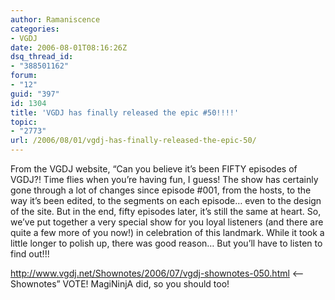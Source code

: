```yaml
---
author: Ramaniscence
categories:
- VGDJ
date: 2006-08-01T08:16:26Z
dsq_thread_id:
- "388501162"
forum:
- "12"
guid: "397"
id: 1304
title: 'VGDJ has finally released the epic #50!!!!'
topic:
- "2773"
url: /2006/08/01/vgdj-has-finally-released-the-epic-50/
---
```


From the VGDJ website, &ldquo;Can you believe it&#8217;s been FIFTY episodes of VGDJ?! Time flies when you&#8217;re having fun, I guess! The show has certainly gone through a lot of changes since episode #001, from the hosts, to the way it&#8217;s been edited, to the segments on each episode&#8230; even to the design of the site. But in the end, fifty episodes later, it&#8217;s still the same at heart. So, we&#8217;ve put together a very special show for you loyal listeners (and there are quite a few more of you now!) in celebration of this landmark. While it took a little longer to polish up, there was good reason&#8230; But you&#8217;ll have to listen to find out!!!
  
<a href="http://www.vgdj.net/Shownotes/2006/07/vgdj-shownotes-050.html" target="_blank">http://www.vgdj.net/Shownotes/2006/07/vgdj-shownotes-050.html</a> <-- Shownotes&rdquo; VOTE! MagiNinjA did, so you should too!